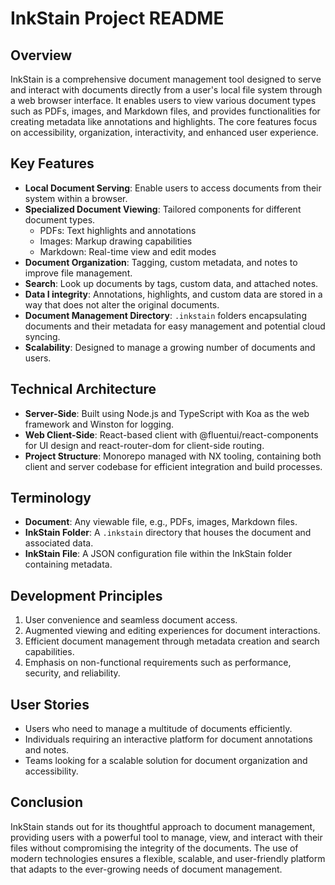 # InkStain Project README

## Overview

InkStain is a comprehensive document management tool designed to serve and interact with documents directly from a user's local file system through a web browser interface. It enables users to view various document types such as PDFs, images, and Markdown files, and provides functionalities for creating metadata like annotations and highlights. The core features focus on accessibility, organization, interactivity, and enhanced user experience.

## Key Features

- **Local Document Serving**: Enable users to access documents from their system within a browser.
- **Specialized Document Viewing**: Tailored components for different document types.
  - PDFs: Text highlights and annotations
  - Images: Markup drawing capabilities
  - Markdown: Real-time view and edit modes
- **Document Organization**: Tagging, custom metadata, and notes to improve file management.
- **Search**: Look up documents by tags, custom data, and attached notes.
- **Data I integrity**: Annotations, highlights, and custom data are stored in a way that does not alter the original documents.
- **Document Management Directory**: `.inkstain` folders encapsulating documents and their metadata for easy management and potential cloud syncing.
- **Scalability**: Designed to manage a growing number of documents and users.

## Technical Architecture

- **Server-Side**: Built using Node.js and TypeScript with Koa as the web framework and Winston for logging.
- **Web Client-Side**: React-based client with @fluentui/react-components for UI design and react-router-dom for client-side routing.
- **Project Structure**: Monorepo managed with NX tooling, containing both client and server codebase for efficient integration and build processes.

## Terminology

- **Document**: Any viewable file, e.g., PDFs, images, Markdown files.
- **InkStain Folder**: A `.inkstain` directory that houses the document and associated data.
- **InkStain File**: A JSON configuration file within the InkStain folder containing metadata.

## Development Principles

1. User convenience and seamless document access.
2. Augmented viewing and editing experiences for document interactions.
3. Efficient document management through metadata creation and search capabilities.
4. Emphasis on non-functional requirements such as performance, security, and reliability.

## User Stories

- Users who need to manage a multitude of documents efficiently.
- Individuals requiring an interactive platform for document annotations and notes.
- Teams looking for a scalable solution for document organization and accessibility.

## Conclusion

InkStain stands out for its thoughtful approach to document management, providing users with a powerful tool to manage, view, and interact with their files without compromising the integrity of the documents. The use of modern technologies ensures a flexible, scalable, and user-friendly platform that adapts to the ever-growing needs of document management.
